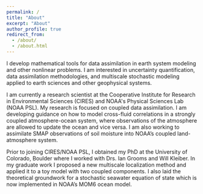 ```yaml
---
permalink: /
title: "About"
excerpt: "About"
author_profile: true
redirect_from: 
  - /about/
  - /about.html
---
```


I develop mathematical tools for data assimilation in earth system modeling and other nonlinear problems. I am interested in uncertainty quantification, data assimilation methodologies, and multiscale stochastic modeling applied to earth sciences and other geophysical systems. 

I am currently a research scientist at the Cooperative Institute for Research in Environmental Sciences (CIRES) and NOAA's Physical Sciences Lab (NOAA PSL). My research is focused on coupled data assimilation. I am developing guidance on how to model cross-fluid correlations in a strongly coupled atmosphere-ocean system, where observations of the atmosphere are allowed to update the ocean and vice versa. I am also working to assimilate SMAP observations of soil moisture into NOAA’s coupled land-atmosphere system. 

Prior to joining CIRES/NOAA PSL, I obtained my PhD at the University of Colorado, Boulder where I worked with Drs. Ian Grooms and Will Kleiber. In my graduate work I proposed a new multiscale localization method and applied it to a toy model with two coupled components. I also laid the theoretical groundwork for a stochastic seawater equation of state which is now implemented in NOAA’s MOM6 ocean model. 

